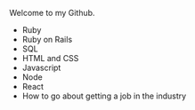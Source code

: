 Welcome to my Github.

-   Ruby
-   Ruby on Rails
-   SQL
-   HTML and CSS
-   Javascript
-   Node
-   React
-   How to go about getting a job in the industry
